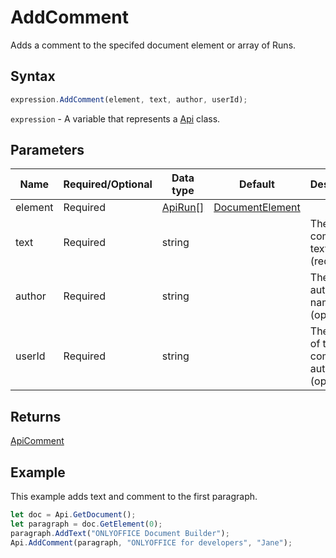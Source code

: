 # AddComment

Adds a comment to the specifed document element or array of Runs.

## Syntax

```javascript
expression.AddComment(element, text, author, userId);
```

`expression` - A variable that represents a [Api](../Api.md) class.

## Parameters

| **Name** | **Required/Optional** | **Data type** | **Default** | **Description** |
| ------------- | ------------- | ------------- | ------------- | ------------- |
| element | Required | [ApiRun[]](../../ApiRun/ApiRun.md) | [DocumentElement](../../Enumeration/documentElement.md) |  | The element where the comment will be added. It may be applied to any element which has the *AddComment* method. |
| text | Required | string |  | The comment text (required). |
| author | Required | string |  | The author's name (optional). |
| userId | Required | string |  | The user ID of the comment author (optional). |

## Returns

[ApiComment](../../ApiComment/ApiComment.md)

## Example

This example adds text and comment to the first paragraph.

```javascript
let doc = Api.GetDocument();
let paragraph = doc.GetElement(0);
paragraph.AddText("ONLYOFFICE Document Builder");
Api.AddComment(paragraph, "ONLYOFFICE for developers", "Jane");
```
